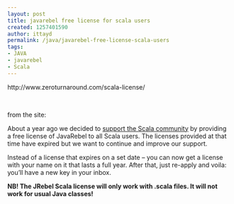 ```yaml
---
layout: post
title: javarebel free license for scala users
created: 1257401590
author: ittayd
permalink: /java/javarebel-free-license-scala-users
tags:
- JAVA
- javarebel
- Scala
---
```

<p>http://www.zeroturnaround.com/scala-license/</p>
<p>&nbsp;</p>
<p>from the site:</p>
<p>About a year ago we decided to <a href="http://www.theserverside.com/news/thread.tss?thread_id=49443">support the Scala community</a> by providing a free license of JavaRebel to all Scala users. The licenses provided at that time have expired but we want to continue and improve our support.</p>
<p>Instead of a license that expires on a set date &ndash; you can now get a license with your name on it that lasts a full year. After that, just re-apply and voila: you&rsquo;ll have a new key in your inbox.</p>
<p><strong>NB! The JRebel Scala license will only work with .scala files. It will not work for usual Java classes!</strong></p>
<h4>&nbsp;</h4>
